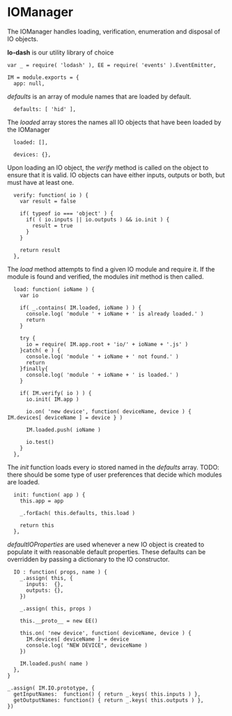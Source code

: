 IOManager
=========
The IOManager handles loading, verification, enumeration and disposal of IO objects.

**lo-dash** is our utility library of choice

    var _ = require( 'lodash' ), EE = require( 'events' ).EventEmitter,
		
    IM = module.exports = {
      app: null,

*defaults* is an array of module names that are loaded by default.

      defaults: [ 'hid' ],

The *loaded* array stores the names all IO objects that have been loaded by the IOManager			

      loaded: [],
      
      devices: {},

Upon loading an IO object, the *verify* method is called on the object to ensure that it is valid. IO objects can have either inputs, outputs or both, but must have at least one.

      verify: function( io ) {
        var result = false
        
        if( typeof io === 'object' ) {
          if( ( io.inputs || io.outputs ) && io.init ) {
            result = true
          }
        }
        
        return result
      },
      
The *load* method attempts to find a given IO module and require it. If the module is found and verified, the modules *init* method is then called.

      load: function( ioName ) {
        var io
        
        if( _.contains( IM.loaded, ioName ) ) {
          console.log( 'module ' + ioName + ' is already loaded.' )
          return
        }
        
        try {
          io = require( IM.app.root + 'io/' + ioName + '.js' )
        }catch( e ) {
          console.log( 'module ' + ioName + ' not found.' )
          return
        }finally{
          console.log( 'module ' + ioName + ' is loaded.' )
        }
        
        if( IM.verify( io ) ) {
          io.init( IM.app )
                    
          io.on( 'new device', function( deviceName, device ) { IM.devices[ deviceName ] = device } )
          
          IM.loaded.push( ioName )
          
          io.test()
        }
      },
      
The *init* function loads every io stored named in the *defaults* array. TODO: there should be some type of user preferences that decide which modules are loaded.

      init: function( app ) {
        this.app = app
        
        _.forEach( this.defaults, this.load )

        return this
      },

*defaultIOProperties* are used whenever a new IO object is created to populate it with reasonable default properties. These
defaults can be overridden by passing a dictionary to the IO constructor.
      
      IO : function( props, name ) {
        _.assign( this, {
          inputs:  {},
          outputs: {},
        })
        
        _.assign( this, props )
        
        this.__proto__ = new EE()
        
        this.on( 'new device', function( deviceName, device ) {
          IM.devices[ deviceName ] = device
          console.log( "NEW DEVICE", deviceName )
        })
        
        IM.loaded.push( name )
      },
    }
    
    _.assign( IM.IO.prototype, {
      getInputNames:  function() { return _.keys( this.inputs ) },
      getOutputNames: function() { return _.keys( this.outputs ) },
    })